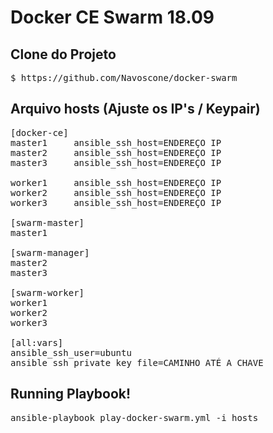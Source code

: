 # Docker CE Swarm 18.09

## Clone do Projeto

<pre>
$ https://github.com/Navoscone/docker-swarm
</pre>

## Arquivo hosts (Ajuste os IP's / Keypair)
<pre>
[docker-ce]
master1     ansible_ssh_host=ENDEREÇO IP
master2     ansible_ssh_host=ENDEREÇO IP
master3     ansible_ssh_host=ENDEREÇO IP

worker1     ansible_ssh_host=ENDEREÇO IP
worker2     ansible_ssh_host=ENDEREÇO IP
worker3     ansible_ssh_host=ENDEREÇO IP

[swarm-master]
master1

[swarm-manager]
master2
master3

[swarm-worker]
worker1
worker2
worker3

[all:vars]
ansible_ssh_user=ubuntu
ansible_ssh_private_key_file=CAMINHO ATÉ A CHAVE
</pre>
## Running Playbook!
<pre>
ansible-playbook play-docker-swarm.yml -i hosts
</pre>
